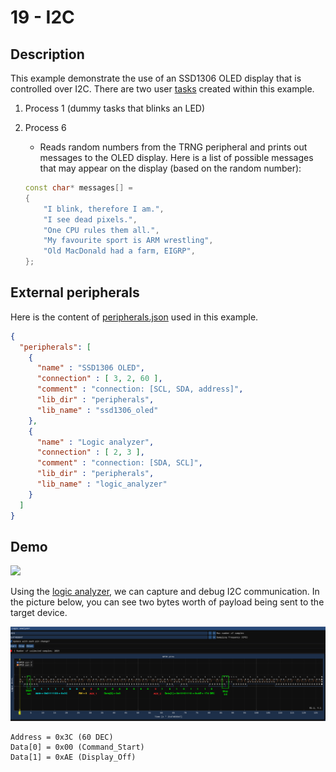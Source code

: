# 19 - I2C

## Description

This example demonstrate the use of an SSD1306 OLED display that is controlled over I2C. There are two user [tasks](kernel/src/test_processes.cpp) created within this example.

1) Process 1 (dummy tasks that blinks an LED)
2) Process 6
      - Reads random numbers from the TRNG peripheral and prints out messages to the OLED display. Here is a list of possible messages that may appear on the display (based on the random number):

      ```c++
      const char* messages[] = 
      {
          "I blink, therefore I am.",        
          "I see dead pixels.",
          "One CPU rules them all.",         
          "My favourite sport is ARM wrestling",
          "Old MacDonald had a farm, EIGRP",
      };
      ```
      

## External peripherals

Here is the content of [peripherals.json](../../peripherals.json) used in this example.

```json
{
  "peripherals": [
    {
      "name" : "SSD1306 OLED",
      "connection" : [ 3, 2, 60 ],
      "comment" : "connection: [SCL, SDA, address]",
      "lib_dir" : "peripherals",
      "lib_name" : "ssd1306_oled"
    },
    {
      "name" : "Logic analyzer",
      "connection" : [ 2, 3 ],
      "comment" : "connection: [SDA, SCL]",
      "lib_dir" : "peripherals",
      "lib_name" : "logic_analyzer"
    }
  ]
}
```

## Demo

<img src="../../misc/screenshots/examples/19-i2C.gif">

Using the [logic analyzer](../../peripherals/logic_analyzer/README.md), we can capture and debug I2C communication. In the picture below, you can see two bytes worth of payload being sent to the target device.

<img src="../../misc/screenshots/examples/19-I2C.png">

```
Address = 0x3C (60 DEC)
Data[0] = 0x00 (Command_Start)
Data[1] = 0xAE (Display_Off)
```